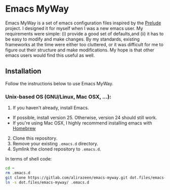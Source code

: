# Emacs MyWay

Emacs MyWay is a set of emacs configuration files inspired by the [Prelude](https://github.com/bbatsov/prelude) project.
I designed it for myself when I was a new emacs user.
My requirements were simple: (i) provide a good set of defaults,and (ii) it has to be easy to modify and make changes.
By my standards, existing frameworks at the time were either too cluttered, or it was difficult for me to figure out their structure and make modifications.
My hope is that other emacs users would find this useful as well.

## Installation

Follow the instructions below to use Emacs MyWay.

### Unix-based OS (GNU/Linux, Mac OSX, ...):

1. If you haven't already, install Emacs.
  * If possible, install version 25. Otherwise, version 24 should still work.
  * If you're using Mac OSX, I highly recommend installing emacs with [Homebrew](http://brew.sh)
2. Clone this repository.
3. Remove your existing `.emacs.d` directory.
4. Symlink the cloned repository to `.emacs.d`.

In terms of shell code:

```bash
cd ~
rm .emacs.d
git clone https://gitlab.com/alirazeen/emacs-myway.git dot.files/emacs-myway
ln -s dot.files/emacs-myway/ .emacs.d
```
